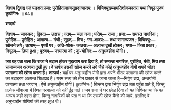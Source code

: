 **विज्ञाय निॢवद्य गतं पङ्क्षत प्रजा:** **पुरोहितामात्यसुहृद्गणादय: ।** **विचिक्युरुव्र्यामतिशोककातरा** **यथा निगूढं पुरुषं कुयोगिन: ॥ ४८॥** 

**शब्दार्थ** 

**विज्ञाय—** **जानकर** **; निॢवद्य—** **उदास** **; गतम्—** **चला गया** **; पतिम्—** **राजा** **; प्रजा:—** **समस्त नागरिक** **; पुरोहित—** **पुरोहित** **;** **आमात्य—** **मंत्री** **; सुहृत्—** **मित्र** **; गण-आदय:—** **तथा सामान्यजन** **; विचिक्यु:—** **खोजने लगे** **; उव्र्याम्—** **पृथ्वी पर** **; अति-शोक-** **कातरा:—** **अत्यन्त दुखी होकर** **; यथा—** **जिस प्रकार** **; निगूढम्—** **छिपा हुआ** **; पुरुषम्—** **परमात्मा को** **; कु-योगिन:—** **अनुभवहीन** **योगी।** **.** 

**जब यह पता चला कि राजा ने उदास होकर गृहत्याग कर दिया है, तो समस्त नागरिक,** **पुरोहित, मंत्री, मित्र तथा सामान्यजन अत्यन्त दुखी हुए। वे सर्वत्र उसकी खोज करने लगे जैसे** **कोई अनुभवहीन योगी अपने भीतर परमात्मा की खोज करता है।** **तात्पर्य :** यहाँ पर अनुभवहीन योगी द्वारा अपने भीतर परमात्मा की खोज करने का उदाहरण अत्यन्त शिक्षाप्रद है। परम सत्य को तीन प्रकार से जाना जाता है—निर्गुण ब्रह्म, अन्तर्यामी परमात्मा तथा भगवान्। ऐसे अनुभवहीन योगी ( *कुयोगिन:* ) चिन्तन द्वारा निर्गुण ब्रह्म तक पहुँच पाते हैं, किन्तु प्रत्येक जीवात्मा में स्थित परमात्मा को नहीं ढूँढ पाते। जब राजा ने घर छोड़ दिया तो यह निश्चित था कि वह अन्यत्र कहीं ठहरा होगा, किन्तु नागरिकों को पता न था कि उसकी खोज कैसे की जाये, इसलिए वे अनुभवहीन योगियों की तरह क्षुब्ध थे।  